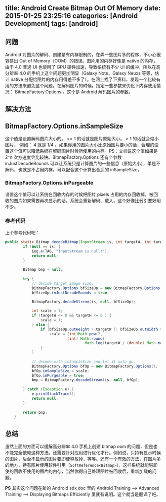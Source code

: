 title: Android Create Bitmap Out Of Memory
date: 2015-01-25 23:25:16
categories: [Android Development]
tags: [android]
---

## 问题

Android 对图片的解码、创建是有内存限制的，在弄一些图片多的程序，不小心很容易出 Out of Memory（OOM）的错误。图片用的内存好像是 native 的内存，由于 4.0 普通 UI 也使用了 GPU 硬件加速，导致系统有不少 UI 的缓冲，所以在高分辨率 4.0 的手机上这个问题更加明显（Galaxy Note、Galaxy Neuxs 等等，估计 native 分配给图片的内存用得差不多了）。在网上找了下资料，发现一个比较有用的方法来避免这个问题。在解码图片的时候，指定一些参数来优化下内存使用情况： BitmapFactory.Options 。这个是 Android 解码图片的参数。

## 解决方法

## BitmapFactory.Options.inSampleSize
这个值是设置解码图片大小的。 <= 1 的话就是图片原始大小。 > 1 的话就会缩小图片， 例如： 4 就是 1/4 。如果你用的图片大小比原始图片要小的话，合理的设置这个值可以降低系统在解码图片时候所使用的内存。PS：文档说这个值如果是 2^n 次方速度会比较快。BitmapFactory.Options 还有个参数 inJustDecodeBounds 可以让系统只是计算图片的一些信息（原始大小），单是不解码，也就是不占用内存。可以配合这个计算出合适的 inSampleSize。

### BitmapFactory.Options.inPurgeable
设置这个值可以让系统在回收内存的时候把图片 pixels 占用的内存回收掉。被回收的图片如果需要再次显示的话，系统会重新解码、载入。这个好像比弱引要好用不少。

### 参考代码
上个参考代码吧：

```java
public static Bitmap decodeBitmap(InputStream is, int targetW, int targetH){
		if (null == is) {
			Log.e(TAG, "InputStream is null!");
			return null;
		}
		
	    Bitmap bmp = null;
	    
	    try {
	        // decide target image size.
	        BitmapFactory.Options bfSizeOp = new BitmapFactory.Options();
	        bfSizeOp.inJustDecodeBounds = true;
	        
	        BitmapFactory.decodeStream(is, null, bfSizeOp);

	        int scale = 1;
	        if (targetW <= 0 && targetH <= 0 ) {
	        	scale = 1;
	        } else {
	        	if (bfSizeOp.outHeight > targetW || bfSizeOp.outWidth > targetH) {
	        		scale = (int)Math.pow(2, 
	        				(int) Math.round(
	        						Math.log(targetW / (double) Math.max(bfSizeOp.outHeight, bfSizeOp.outWidth)) / Math.log(0.5)));
	        	}
	        }
	        
	        // decode with inSampleSize and let it auto-gc.
	        BitmapFactory.Options bfOp = new BitmapFactory.Options();
	        bfOp.inSampleSize = scale;
	        bfOp.inPurgeable = true;
	        bmp = BitmapFactory.decodeStream(is, null, bfOp);
	        
	    } catch (Exception e) {
	    	e.printStackTrace();
	    	return null;
	    }
	    
	    return bmp;
	}
```

## 总结

虽然上面的方面可以缓解高分辨率 4.0 手机上创建 bitmap oom 的问题，但是也不能完全依赖这种方法。还需要针对应用进行优化才行。例如说，只持有显示时候的图片，后台不显示的图片要即使释放掉，等等。还有一个有效的方法，在图片多的地方，持有图片使用软件引用（`SoftReference<Bitmap>`），这样系统就能够即使的回收不使用的图片的内存，当然你得自己处理图片被回收后，重新加载的问题。

**PS**
其实这个问题在新的 Android sdk doc 里的 Android Training --> Advanced Training --> Displaying Bitmaps Efficiently 里就有说明。这个就当是翻译了吧。


